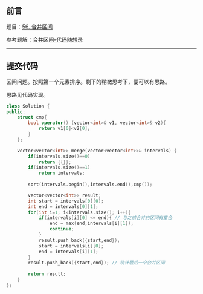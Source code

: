## 前言

题目：[56. 合并区间](https://leetcode-cn.com/problems/merge-intervals/)

参考题解：[合并区间-代码随想录](https://github.com/youngyangyang04/leetcode-master/blob/master/problems/0056.%E5%90%88%E5%B9%B6%E5%8C%BA%E9%97%B4.md)

---

## 提交代码

区间问题。按照第一个元素排序。剩下的稍微思考下，便可以有思路。

思路见代码实现。

```c++
class Solution {
public:
    struct cmp{
        bool operator() (vector<int>& v1, vector<int>& v2){
            return v1[0]<v2[0];
        }
    };

    vector<vector<int>> merge(vector<vector<int>>& intervals) {
        if(intervals.size()==0)
            return {{}};
        if(intervals.size()==1)
            return intervals;
        
        sort(intervals.begin(),intervals.end(),cmp());

        vector<vector<int>> result;
        int start = intervals[0][0];
        int end = intervals[0][1];
        for(int i=1; i<intervals.size(); i++){
            if(intervals[i][0] <= end){ // 与之前合并的区间有重合
                end = max(end,intervals[i][1]);
                continue;
            }
            result.push_back({start,end});
            start = intervals[i][0];
            end = intervals[i][1];
        }
        result.push_back({start,end}); // 统计最后一个合并区间
        
        return result;
    }
};
```